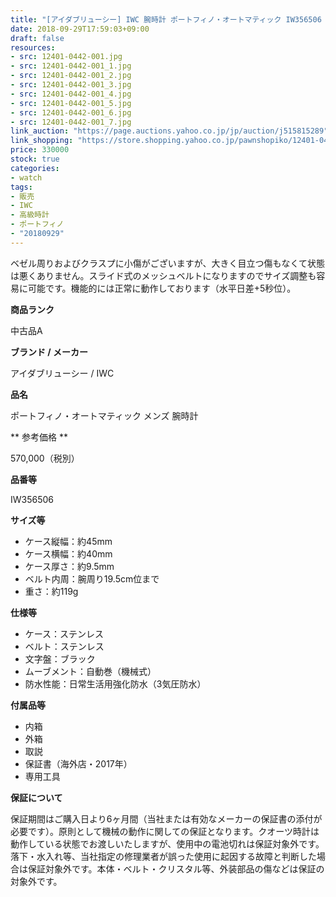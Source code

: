 ```yaml
---
title: "[アイダブリューシー] IWC 腕時計 ポートフィノ・オートマティック IW356506 メンズ 美品"
date: 2018-09-29T17:59:03+09:00
draft: false
resources:
- src: 12401-0442-001.jpg
- src: 12401-0442-001_1.jpg
- src: 12401-0442-001_2.jpg
- src: 12401-0442-001_3.jpg
- src: 12401-0442-001_4.jpg
- src: 12401-0442-001_5.jpg
- src: 12401-0442-001_6.jpg
- src: 12401-0442-001_7.jpg
link_auction: "https://page.auctions.yahoo.co.jp/jp/auction/j515815289"
link_shopping: "https://store.shopping.yahoo.co.jp/pawnshopiko/12401-0442-001.html"
price: 330000
stock: true
categories:
- watch
tags:
- 販売
- IWC
- 高級時計
- ポートフィノ
- "20180929"
---
```

ベゼル周りおよびクラスプに小傷がございますが、大きく目立つ傷もなくて状態は悪くありません。スライド式のメッシュベルトになりますのでサイズ調整も容易に可能です。機能的には正常に動作しております（水平日差+5秒位）。

**商品ランク**

中古品A

**ブランド / メーカー**

アイダブリューシー / IWC

**品名**

ポートフィノ・オートマティック メンズ 腕時計

** 参考価格 **

570,000（税別）

**品番等**

IW356506

**サイズ等**

- ケース縦幅：約45mm
- ケース横幅：約40mm
- ケース厚さ：約9.5mm
- ベルト内周：腕周り19.5cm位まで
- 重さ：約119g

**仕様等**

- ケース：ステンレス
- ベルト：ステンレス
- 文字盤：ブラック
- ムーブメント：自動巻（機械式）
- 防水性能：日常生活用強化防水（3気圧防水）

**付属品等**

- 内箱
- 外箱
- 取説
- 保証書（海外店・2017年）
- 専用工具

**保証について**

保証期間はご購入日より6ヶ月間（当社または有効なメーカーの保証書の添付が必要です）。原則として機械の動作に関しての保証となります。クオーツ時計は動作している状態でお渡しいたしますが、使用中の電池切れは保証対象外です。落下・水入れ等、当社指定の修理業者が誤った使用に起因する故障と判断した場合は保証対象外です。本体・ベルト・クリスタル等、外装部品の傷などは保証の対象外です。
